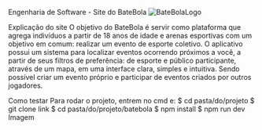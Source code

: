 Engenharia de Software - Site do BateBola
![BateBolaLogo](https://github.com/PaoloOrguim/batebola/assets/89609677/89bf19fd-2a29-4fef-89d8-32d219fa7575)

Explicação do site
O objetivo do BateBola é servir como plataforma que agrega indivíduos a partir de 18 anos de idade e arenas esportivas com um objetivo em comum:
realizar um evento de esporte coletivo. O aplicativo possui um sistema para localizar eventos ocorrendo próximos a você, a partir de seus filtros
de preferência: de esporte e público participante, através de um mapa, em uma interface clara, simples e intuitiva. Sendo possível criar um evento
próprio e participar de eventos criados por outros jogadores.

Como testar
Para rodar o projeto, entrem no cmd e:
$ cd pasta/do/projeto
$ git clone link
$ cd pasta/do/projeto/batebola
$ npm install
$ npm run dev
Imagem

